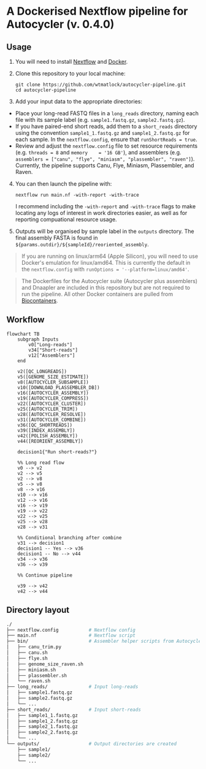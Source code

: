# A Dockerised Nextflow pipeline for Autocycler (v. 0.4.0)
## Usage

1. You will need to install [Nextflow](https://nextflow.io/docs/latest/install.html) and [Docker](https://docs.docker.com/engine/install/).

2. Clone this repository to your local machine:

   ```
   git clone https://github.com/wtmatlock/autocycler-pipeline.git
   cd autocycler-pipeline
   ```

3. Add your input data to the appropriate directories:

- Place your long-read FASTQ files in a `long_reads` directory, naming each file with its sample label (e.g. `sample1.fastq.gz`, `sample2.fastq.gz`).
- If you have paired-end short reads, add them to a `short_reads` directory using the convention `sample1_1.fastq.gz` and `sample1_2.fastq.gz` for each sample. In the `nextflow.config`, ensure that `runShortReads = true`. 
- Review and adjust the `nextflow.config` file to set resource requirements (e.g. `threads = 8` and `memory    = '16 GB'`), and assemblers (e.g. `assemblers = ["canu", "flye", "miniasm", "plassembler", "raven"]`). Currently, the pipeline supports Canu, Flye, Miniasm, Plassembler, and Raven.

4. You can then launch the pipeline with:
   ```
   nextflow run main.nf -with-report -with-trace
   ```
   I recommend including the `-with-report` and `-with-trace` flags to make locating any logs of interest in work directories easier, as well as for reporting compuational resource usage.

5. Outputs will be organised by sample label in the `outputs` directory. The final assembly FASTA is found in `${params.outdir}/${sampleId}/reoriented_assembly`.

> If you are running on linux/arm64 (Apple Silicon), you will need to use Docker's emulation for linux/amd64. This is currently the default in the `nextflow.config` with `runOptions = '--platform=linux/amd64'`.

> The Dockerfiles for the Autocycler suite (Autocycler plus assemblers) and Dnaapler are included in this repository but are not required to run the pipeline. All other Docker containers are pulled from [Biocontainers](https://biocontainers.pro).

## Workflow

```mermaid
flowchart TB
    subgraph Inputs
        v0["Long-reads"]
        v34["Short-reads"]
        v12["Assemblers"]
    end

    v2([QC_LONGREADS])
    v5([GENOME_SIZE_ESTIMATE])
    v8([AUTOCYCLER_SUBSAMPLE])
    v10([DOWNLOAD_PLASSEMBLER_DB])
    v16([AUTOCYCLER_ASSEMBLY])
    v19([AUTOCYCLER_COMPRESS])
    v22([AUTOCYCLER_CLUSTER])
    v25([AUTOCYCLER_TRIM])
    v28([AUTOCYCLER_RESOLVE])
    v31([AUTOCYCLER_COMBINE])
    v36([QC_SHORTREADS])
    v39([INDEX_ASSEMBLY])
    v42([POLISH_ASSEMBLY])
    v44([REORIENT_ASSEMBLY])

    decision1{"Run short-reads?"}

    %% Long read flow
    v0 --> v2
    v2 --> v5
    v2 --> v8
    v5 --> v8
    v8 --> v16
    v10 --> v16
    v12 --> v16
    v16 --> v19
    v19 --> v22
    v22 --> v25
    v25 --> v28
    v28 --> v31

    %% Conditional branching after combine
    v31 --> decision1
    decision1 -- Yes --> v36
    decision1 -- No --> v44
    v34 --> v36
    v36 --> v39

    %% Continue pipeline

    v39 --> v42
    v42 --> v44
```

## Directory layout

```bash
./
├── nextflow.config           # Nextflow config
├── main.nf                   # Nextflow script
├── bin/                      # Assembler helper scripts from Autocycler
│   ├── canu_trim.py
│   ├── canu.sh
│   ├── flye.sh
│   ├── genome_size_raven.sh
│   ├── miniasm.sh
│   ├── plassembler.sh
│   └── raven.sh
├── long_reads/               # Input long-reads
│   ├── sample1.fastq.gz
│   ├── sample2.fastq.gz
│   └── ...
├── short_reads/              # Input short-reads
│   ├── sample1_1.fastq.gz
│   ├── sample1_2.fastq.gz
│   ├── sample2_1.fastq.gz
│   ├── sample2_2.fastq.gz
│   └── ...
└── outputs/                  # Output directories are created
    ├── sample1/
    ├── sample2/
    └── ...
```
